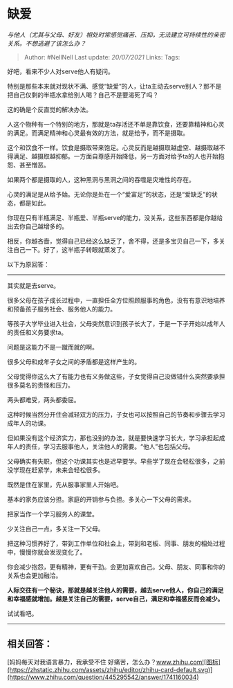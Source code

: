 # 缺爱
*与他人（尤其与父母、好友）相处时常感觉痛苦、压抑，无法建立可持续性的亲密关系。不想逃避了该怎么办？*

> Author: #NellNell 
Last update: *20/07/2021* 
Links: 
Tags:   
  

好吧，看来不少人对serve他人有疑问。

特别是那些本来就对现状不满、感觉“缺爱”的人，让ta主动去serve别人？那不是把自己仅剩的半瓶水拿给别人喝？自己不是要渴死了吗？

这的确是个反直觉的解决办法。

人这个物种有一个特别的地方，那就是ta存活还不单是靠饮食，还要靠精神和心灵的满足。而满足精神和心灵最有效的方法，就是给予，而不是摄取。

这个和饮食不一样。饮食是摄取带来饱足。心灵反而是越摄取越虚空、越摄取越不得满足、越摄取越抑郁。一方面自尊感开始降低，另一方面对给予ta的人也开始抱怨、甚至憎恶。

如果两个都是摄取的人，这种黑洞与黑洞之间的吞噬是灾难性的存在。

心灵的满足是从给予始。无论你是处在一个“爱富足”的状态，还是“爱缺乏”的状态，都是如此。

你现在只有半瓶满足、半瓶爱、半瓶serve的能力，没关系，这些东西都是你越给出去你自己越增多的。

相反，你越吝啬，觉得自己已经这么缺乏了，舍不得，还是多宝贝自己一下，多关注自己一下。好了，这半瓶子转眼就蒸发了。

以下为原回答：

---

其实就是去serve。

很多父母在孩子成长过程中，一直担任全方位照顾服事的角色，没有有意识地培养和预备孩子服务社会、服务他人的能力。

等孩子大学毕业进入社会，父母突然意识到孩子长大了，于是一下子开始以成年人的责任和义务要求ta。

问题是这能力不是一蹴而就的啊。

很多父母和成年子女之间的矛盾都是这样产生的。

父母觉得你这么大了有能力也有义务做这些，子女觉得自己没做错什么突然要承担很多莫名的责怪和压力。

两头都难受，两头都委屈。

这种时候当然分开住会减轻双方的压力，子女也可以按照自己的节奏和步骤去学习成年人的功课。

但如果没有这个经济实力，那也没别的办法，就是要快速学习长大，学习承担起成年人的责任，学习去服事他人，关注他人的需要。“他人”也包括父母。

父母确实有失职，但这个功课其实也是迟早要学。早些学了现在会轻松很多，之前没学现在赶紧学，未来会轻松很多。

既然是住在家里，先从服事家里人开始吧。

基本的家务应该分担。家庭的开销参与负担。多关心一下父母的需求。

把家当作一个学习服务人的课堂。

少关注自己一点，多关注一下父母。

把这种习惯养好了，带到工作单位和社会上，带到和老板、同事、朋友的相处过程中，慢慢你就会发现变化了。

你会减少抱怨，更有精神，更有干劲。会更加喜欢自己。父母、朋友、同事和你的关系也会更加融洽。

**人际交往有一个秘诀，那就是越关注他人的需要，越去serve他人，你自己的满足和幸福感就增加。越是关注自己的需要，serve自己，满足和幸福感反而会减少。**

试试看吧。

---

## 相关回答：

[妈妈每天对我语言暴力，我承受不住 好痛苦，怎么办？​www.zhihu.com![图标](https://zhstatic.zhihu.com/assets/zhihu/editor/zhihu-card-default.svg)](https://www.zhihu.com/question/445295542/answer/1741160034)